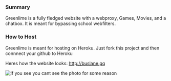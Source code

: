 ### Summary
Greenlime is a fully fledged website with a webproxy, Games, Movies, and a chatbox. It is meant for bypassing school webfilters.

### How to Host
Greenlime is meant for hosting on Heroku. Just fork this project and then connnect your github to Heroku




Heres how the website looks: http://buslane.gq

![If you see you cant see the photo for some reason](https://media.discordapp.net/attachments/532749135288336386/538165926470615051/Capture.PNG?width=1424&height=670)
